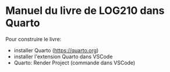 # Manuel du livre de LOG210 dans Quarto

Pour construire le livre:

- installer Quarto (<https://quarto.org>)
- installer l'extension Quarto dans VSCode
- Quarto: Render Project (commande dans VSCode)
